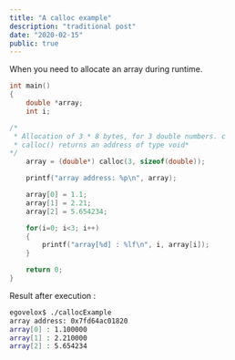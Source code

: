 ```yaml
---
title: "A calloc example"
description: "traditional post"
date: "2020-02-15"
public: true
---
```


When you need to allocate an array during runtime.

```c
int main()
{
    double *array;
    int i;

/*
 * Allocation of 3 * 8 bytes, for 3 double numbers. c
 * calloc() returns an address of type void*
*/
    array = (double*) calloc(3, sizeof(double));

    printf("array address: %p\n", array);

    array[0] = 1.1;
    array[1] = 2.21;
    array[2] = 5.654234;

    for(i=0; i<3; i++)
    {
        printf("array[%d] : %lf\n", i, array[i]);
    }

    return 0;
}
```

Result after execution : 

```bash
egovelox$ ./callocExample
array address: 0x7fd64ac01820
array[0] : 1.100000
array[1] : 2.210000
array[2] : 5.654234
```